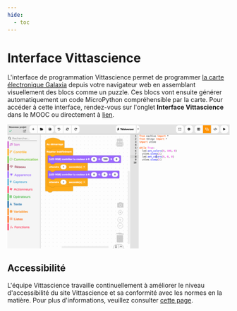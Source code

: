 ```yaml
---
hide:
  - toc
---
```


# Interface Vittascience

L'interface de programmation Vittascience permet de programmer [la carte électronique Galaxia](galaxia.md) depuis votre navigateur web en assemblant visuellement des blocs comme un puzzle. Ces blocs vont ensuite générer automatiquement un code MicroPython compréhensible par la carte. Pour accéder à cette interface, rendez-vous sur l'onglet **Interface Vittascience** dans le MOOC ou directement à [lien](https://fr.vittascience.com/galaxia/?mode=mixed&console=bottom&toolbox=scratch&embed=1).

![Interface Vittascience](img/interface_vittascience.png)

## Accessibilité
L'équipe Vittascience travaille continuellement à améliorer le niveau d'accessibilité du site Vittascience et sa conformité avec les normes en la matière. Pour plus d'informations, veuillez consulter [cette page](https://fr.vittascience.com/accessibility).